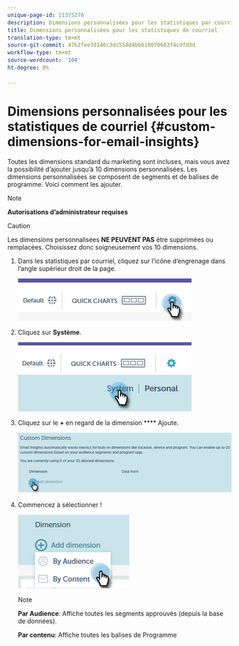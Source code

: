 ```yaml
---
unique-page-id: 11375276
description: Dimensions personnalisées pour les statistiques par courriel - Documentation sur le marketing - Documentation sur les produits
title: Dimensions personnalisées pour les statistiques de courriel
translation-type: tm+mt
source-git-commit: 47b2fee7d146c3dc558d4bbb10070683f4cdfd3d
workflow-type: tm+mt
source-wordcount: '104'
ht-degree: 0%

---
```



# Dimensions personnalisées pour les statistiques de courriel {#custom-dimensions-for-email-insights}

Toutes les dimensions standard du marketing sont incluses, mais vous avez la possibilité d’ajouter jusqu’à 10 dimensions personnalisées. Les dimensions personnalisées se composent de segments et de balises de programme. Voici comment les ajouter.

>[!NOTE]
>
>**Autorisations d’administrateur requises**

>[!CAUTION]
>
>Les dimensions personnalisées **NE PEUVENT PAS** être supprimées ou remplacées. Choisissez donc soigneusement vos 10 dimensions.

1. Dans les statistiques par courriel, cliquez sur l’icône d’engrenage dans l’angle supérieur droit de la page.

   ![](assets/cd1.png)

1. Cliquez sur **Système**.

   ![](assets/cd2.png)

1. Cliquez sur le **+** en regard de la dimension **** Ajoute.

   ![](assets/cd3.png)

1. Commencez à sélectionner !

   ![](assets/cd4.png)

   >[!NOTE]
   >
   >**Par Audience**: Affiche toutes les segments approuvés (depuis la base de données).
   >
   >
   >**Par contenu**: Affiche toutes les balises de Programme

